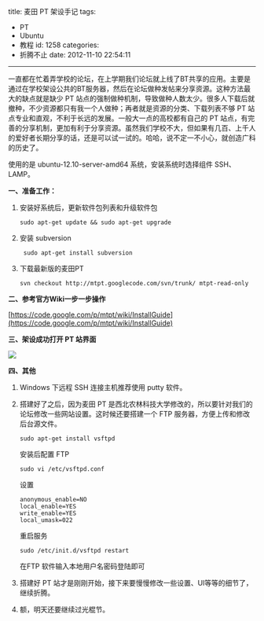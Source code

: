 title: 麦田 PT 架设手记
tags:
  - PT
  - Ubuntu
  - 教程
id: 1258
categories:
  - 折腾不止
date: 2012-11-10 22:54:11
---

一直都在忙着弄学校的论坛，在上学期我们论坛就上线了BT共享的应用。主要是通过在学校架设公共的BT服务器，然后在论坛做种发帖来分享资源。这种方法最大的缺点就是缺少 PT 站点的强制做种机制，导致做种人数太少。很多人下载后就撤种，不少资源都只有我一个人做种；再者就是资源的分类、下载列表不够 PT 站点专业和直观，不利于长远的发展。一般大一点的高校都有自己的 PT 站点，有完善的分享机制，更加有利于分享资源。虽然我们学校不大，但如果有几百、上千人的爱好者长期分享的话，还是可以试一试的。哈哈，说不定一不小心，就创造广科的历史了。

<!--more-->

使用的是 ubuntu-12.10-server-amd64 系统，安装系统时选择组件 SSH、LAMP。

**一、准备工作：**

1.  安装好系统后，更新软件包列表和升级软件包

        sudo apt-get update && sudo apt-get upgrade

2. 安装 subversion

        sudo apt-get install subversion

3.  下载最新版的麦田PT

        svn checkout http://mtpt.googlecode.com/svn/trunk/ mtpt-read-only

**二、参考官方Wiki一步一步操作**

[https://code.google.com/p/mtpt/wiki/InstallGuide](https://code.google.com/p/mtpt/wiki/InstallGuide)

**三、架设成功打开 PT 站界面**

![](/uploads/pt.jpg)

**四、其他**

1. Windows 下远程 SSH 连接主机推荐使用 putty 软件。

2.  搭建好了之后，因为麦田 PT 是西北农林科技大学修改的，所以要针对我们的论坛修改一些网站设置。这时候还要搭建一个 FTP 服务器，方便上传和修改后台源文件。

        sudo apt-get install vsftpd

    安装后配置 FTP

        sudo vi /etc/vsftpd.conf

    设置

        anonymous_enable=NO
        local_enable=YES
        write_enable=YES
        local_umask=022
    
    重启服务
    
        sudo /etc/init.d/vsftpd restart

    在FTP 软件输入本地用户名密码登陆即可

3.  搭建好 PT 站才是刚刚开始，接下来要慢慢修改一些设置、UI等等的细节了，继续折腾。

4.  额，明天还要继续过光棍节。

